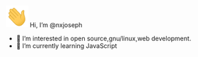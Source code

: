 <p><img src="Hi.gif" width="50" height="50"/> Hi, I’m @nxjoseph</p>
<ul type="disc">
<li>👀 I’m interested in open source,gnu/linux,web development.</li>
<li>🌱 I’m currently learning JavaScript</li>
</ul>
